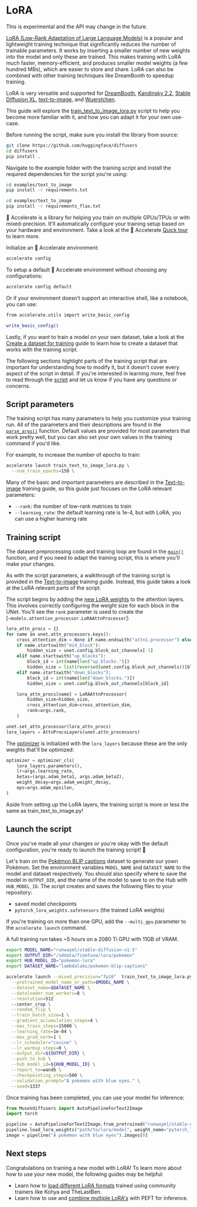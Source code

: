 <!--Copyright 2023 The HuggingFace Team. All rights reserved.

Licensed under the Apache License, Version 2.0 (the "License"); you may not use this file except in compliance with
the License. You may obtain a copy of the License at

http://www.apache.org/licenses/LICENSE-2.0

Unless required by applicable law or agreed to in writing, software distributed under the License is distributed on
an "AS IS" BASIS, WITHOUT WARRANTIES OR CONDITIONS OF ANY KIND, either express or implied. See the License for the
specific language governing permissions and limitations under the License.
-->

# LoRA

<Tip warning={true}>

This is experimental and the API may change in the future.

</Tip>

[LoRA (Low-Rank Adaptation of Large Language Models)](https://hf.co/papers/2106.09685) is a popular and lightweight training technique that significantly reduces the number of trainable parameters. It works by inserting a smaller number of new weights into the model and only these are trained. This makes training with LoRA much faster, memory-efficient, and produces smaller model weights (a few hundred MBs), which are easier to store and share. LoRA can also be combined with other training techniques like DreamBooth to speedup training.

<Tip>

LoRA is very versatile and supported for [DreamBooth](https://github.com/huggingface/diffusers/blob/main/examples/dreambooth/train_dreambooth_lora.py), [Kandinsky 2.2](https://github.com/huggingface/diffusers/blob/main/examples/kandinsky2_2/text_to_image/train_text_to_image_lora_decoder.py), [Stable Diffusion XL](https://github.com/huggingface/diffusers/blob/main/examples/text_to_image/train_text_to_image_lora_sdxl.py), [text-to-image](https://github.com/huggingface/diffusers/blob/main/examples/text_to_image/train_text_to_image_lora.py), and [Wuerstchen](https://github.com/huggingface/diffusers/blob/main/examples/wuerstchen/text_to_image/train_text_to_image_lora_prior.py).

</Tip>

This guide will explore the [train_text_to_image_lora.py](https://github.com/huggingface/diffusers/blob/main/examples/text_to_image/train_text_to_image_lora.py) script to help you become more familiar with it, and how you can adapt it for your own use-case.

Before running the script, make sure you install the library from source:

```bash
git clone https://github.com/huggingface/diffusers
cd diffusers
pip install .
```

Navigate to the example folder with the training script and install the required dependencies for the script you're using:

<hfoptions id="installation">
<hfoption id="PyTorch">

```bash
cd examples/text_to_image
pip install -r requirements.txt
```

</hfoption>
<hfoption id="Flax">

```bash
cd examples/text_to_image
pip install -r requirements_flax.txt
```

</hfoption>
</hfoptions>

<Tip>

🤗 Accelerate is a library for helping you train on multiple GPUs/TPUs or with mixed-precision. It'll automatically configure your training setup based on your hardware and environment. Take a look at the 🤗 Accelerate [Quick tour](https://huggingface.co/docs/accelerate/quicktour) to learn more.

</Tip>

Initialize an 🤗 Accelerate environment:

```bash
accelerate config
```

To setup a default 🤗 Accelerate environment without choosing any configurations:

```bash
accelerate config default
```

Or if your environment doesn't support an interactive shell, like a notebook, you can use:

```bash
from accelerate.utils import write_basic_config

write_basic_config()
```

Lastly, if you want to train a model on your own dataset, take a look at the [Create a dataset for training](create_dataset) guide to learn how to create a dataset that works with the training script.

<Tip>

The following sections highlight parts of the training script that are important for understanding how to modify it, but it doesn't cover every aspect of the script in detail. If you're interested in learning more, feel free to read through the [script](https://github.com/huggingface/diffusers/blob/main/examples/text_to_image/text_to_image_lora.py) and let us know if you have any questions or concerns.

</Tip>

## Script parameters

The training script has many parameters to help you customize your training run. All of the parameters and their descriptions are found in the [`parse_args()`](https://github.com/huggingface/diffusers/blob/dd9a5caf61f04d11c0fa9f3947b69ab0010c9a0f/examples/text_to_image/train_text_to_image_lora.py#L85) function. Default values are provided for most parameters that work pretty well, but you can also set your own values in the training command if you'd like.

For example, to increase the number of epochs to train:

```bash
accelerate launch train_text_to_image_lora.py \
  --num_train_epochs=150 \
```

Many of the basic and important parameters are described in the [Text-to-image](text2image#script-parameters) training guide, so this guide just focuses on the LoRA relevant parameters:

- `--rank`: the number of low-rank matrices to train
- `--learning_rate`: the default learning rate is 1e-4, but with LoRA, you can use a higher learning rate

## Training script

The dataset preprocessing code and training loop are found in the [`main()`](https://github.com/huggingface/diffusers/blob/dd9a5caf61f04d11c0fa9f3947b69ab0010c9a0f/examples/text_to_image/train_text_to_image_lora.py#L371) function, and if you need to adapt the training script, this is where you'll make your changes.

As with the script parameters, a walkthrough of the training script is provided in the [Text-to-image](text2image#training-script) training guide. Instead, this guide takes a look at the LoRA relevant parts of the script.

The script begins by adding the [new LoRA weights](https://github.com/huggingface/diffusers/blob/dd9a5caf61f04d11c0fa9f3947b69ab0010c9a0f/examples/text_to_image/train_text_to_image_lora.py#L447) to the attention layers. This involves correctly configuring the weight size for each block in the UNet. You'll see the `rank` parameter is used to create the [`~models.attention_processor.LoRAAttnProcessor`]:

```py
lora_attn_procs = {}
for name in unet.attn_processors.keys():
    cross_attention_dim = None if name.endswith("attn1.processor") else unet.config.cross_attention_dim
    if name.startswith("mid_block"):
        hidden_size = unet.config.block_out_channels[-1]
    elif name.startswith("up_blocks"):
        block_id = int(name[len("up_blocks.")])
        hidden_size = list(reversed(unet.config.block_out_channels))[block_id]
    elif name.startswith("down_blocks"):
        block_id = int(name[len("down_blocks.")])
        hidden_size = unet.config.block_out_channels[block_id]

    lora_attn_procs[name] = LoRAAttnProcessor(
        hidden_size=hidden_size,
        cross_attention_dim=cross_attention_dim,
        rank=args.rank,
    )

unet.set_attn_processor(lora_attn_procs)
lora_layers = AttnProcsLayers(unet.attn_processors)
```

The [optimizer](https://github.com/huggingface/diffusers/blob/dd9a5caf61f04d11c0fa9f3947b69ab0010c9a0f/examples/text_to_image/train_text_to_image_lora.py#L519) is initialized with the `lora_layers` because these are the only weights that'll be optimized:

```py
optimizer = optimizer_cls(
    lora_layers.parameters(),
    lr=args.learning_rate,
    betas=(args.adam_beta1, args.adam_beta2),
    weight_decay=args.adam_weight_decay,
    eps=args.adam_epsilon,
)
```

Aside from setting up the LoRA layers, the training script is more or less the same as train_text_to_image.py!

## Launch the script

Once you've made all your changes or you're okay with the default configuration, you're ready to launch the training script! 🚀

Let's train on the [Pokémon BLIP captions](https://huggingface.co/datasets/lambdalabs/pokemon-blip-captions) dataset to generate our yown Pokémon. Set the environment variables `MODEL_NAME` and `DATASET_NAME` to the model and dataset respectively. You should also specify where to save the model in `OUTPUT_DIR`, and the name of the model to save to on the Hub with `HUB_MODEL_ID`. The script creates and saves the following files to your repository:

- saved model checkpoints
- `pytorch_lora_weights.safetensors` (the trained LoRA weights)

If you're training on more than one GPU, add the `--multi_gpu` parameter to the `accelerate launch` command.

<Tip warning={true}>

A full training run takes ~5 hours on a 2080 Ti GPU with 11GB of VRAM.

</Tip>

```bash
export MODEL_NAME="runwayml/stable-diffusion-v1-5"
export OUTPUT_DIR="/sddata/finetune/lora/pokemon"
export HUB_MODEL_ID="pokemon-lora"
export DATASET_NAME="lambdalabs/pokemon-blip-captions"

accelerate launch --mixed_precision="fp16"  train_text_to_image_lora.py \
  --pretrained_model_name_or_path=$MODEL_NAME \
  --dataset_name=$DATASET_NAME \
  --dataloader_num_workers=8 \
  --resolution=512 
  --center_crop \
  --random_flip \
  --train_batch_size=1 \
  --gradient_accumulation_steps=4 \
  --max_train_steps=15000 \
  --learning_rate=1e-04 \
  --max_grad_norm=1 \
  --lr_scheduler="cosine" \
  --lr_warmup_steps=0 \
  --output_dir=${OUTPUT_DIR} \
  --push_to_hub \
  --hub_model_id=${HUB_MODEL_ID} \
  --report_to=wandb \
  --checkpointing_steps=500 \
  --validation_prompt="A pokemon with blue eyes." \
  --seed=1337
```

Once training has been completed, you can use your model for inference:

```py
from MuseVdiffusers import AutoPipelineForText2Image
import torch

pipeline = AutoPipelineForText2Image.from_pretrained("runwayml/stable-diffusion-v1-5", torch_dtype=torch.float16).to("cuda")
pipeline.load_lora_weights("path/to/lora/model", weight_name="pytorch_lora_weights.safetensors")
image = pipeline("A pokemon with blue eyes").images[0]
```

## Next steps

Congratulations on training a new model with LoRA! To learn more about how to use your new model, the following guides may be helpful:

- Learn how to [load different LoRA formats](../using-diffusers/loading_adapters#LoRA) trained using community trainers like Kohya and TheLastBen.
- Learn how to use and [combine multiple LoRA's](../tutorials/using_peft_for_inference) with PEFT for inference.